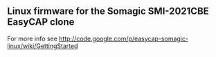 ## Linux firmware for the Somagic SMI-2021CBE EasyCAP clone

For more info see http://code.google.com/p/easycap-somagic-linux/wiki/GettingStarted